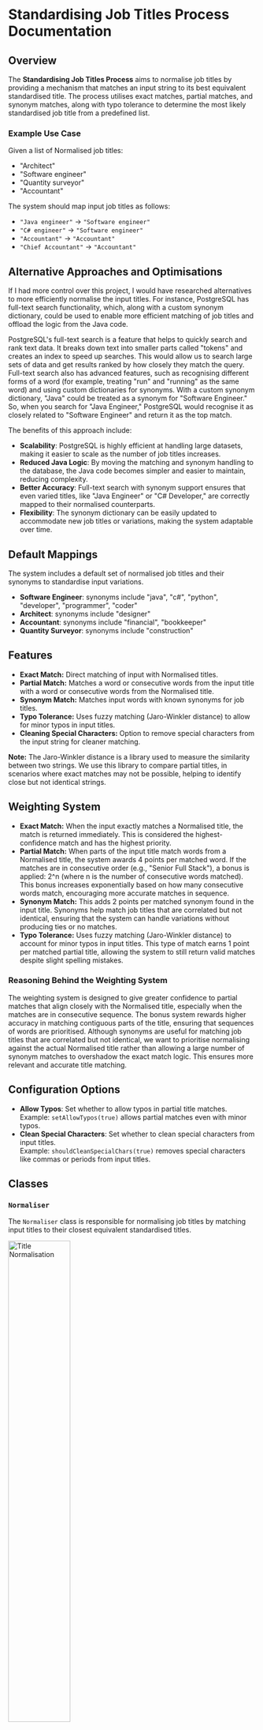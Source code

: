 # Standardising Job Titles Process Documentation

## Overview

The **Standardising Job Titles Process** aims to normalise job titles by providing a mechanism that matches an input string to its best equivalent standardised title. The process utilises exact matches, partial matches, and synonym matches, along with typo tolerance to determine the most likely standardised job title from a predefined list.

### Example Use Case

Given a list of Normalised job titles:
- "Architect"
- "Software engineer"
- "Quantity surveyor"
- "Accountant"

The system should map input job titles as follows:
- `"Java engineer"` → `"Software engineer"`
- `"C# engineer"` → `"Software engineer"`
- `"Accountant"` → `"Accountant"`
- `"Chief Accountant"` → `"Accountant"`

## Alternative Approaches and Optimisations

If I had more control over this project, I would have researched alternatives to more efficiently normalise the input titles. For instance, PostgreSQL has full-text search functionality, which, along with a custom synonym dictionary, could be used to enable more efficient matching of job titles and offload the logic from the Java code.

PostgreSQL's full-text search is a feature that helps to quickly search and rank text data. It breaks down text into smaller parts called "tokens" and creates an index to speed up searches. This would allow us to search large sets of data and get results ranked by how closely they match the query. Full-text search also has advanced features, such as recognising different forms of a word (for example, treating "run" and "running" as the same word) and using custom dictionaries for synonyms. With a custom synonym dictionary, "Java" could be treated as a synonym for "Software Engineer." So, when you search for "Java Engineer," PostgreSQL would recognise it as closely related to "Software Engineer" and return it as the top match.

The benefits of this approach include:

- **Scalability**: PostgreSQL is highly efficient at handling large datasets, making it easier to scale as the number of job titles increases.
- **Reduced Java Logic**: By moving the matching and synonym handling to the database, the Java code becomes simpler and easier to maintain, reducing complexity.
- **Better Accuracy**: Full-text search with synonym support ensures that even varied titles, like "Java Engineer" or "C# Developer," are correctly mapped to their normalised counterparts.
- **Flexibility**: The synonym dictionary can be easily updated to accommodate new job titles or variations, making the system adaptable over time.

## Default Mappings
The system includes a default set of normalised job titles and their synonyms to standardise input variations.
- **Software Engineer**: synonyms include "java", "c#", "python", "developer", "programmer", "coder"
- **Architect**: synonyms include "designer"
- **Accountant**: synonyms include "financial", "bookkeeper"
- **Quantity Surveyor**: synonyms include "construction"


## Features

- **Exact Match:** Direct matching of input with Normalised titles.
- **Partial Match:** Matches a word or consecutive words from the input title with a word or consecutive words from the Normalised title.
- **Synonym Match:** Matches input words with known synonyms for job titles.
- **Typo Tolerance:** Uses fuzzy matching (Jaro-Winkler distance) to allow for minor typos in input titles.
- **Cleaning Special Characters:** Option to remove special characters from the input string for cleaner matching.

**Note:** The Jaro-Winkler distance is a library used to measure the similarity between two strings. We use this library to compare partial titles, in scenarios where exact matches may not be possible, helping to identify close but not identical strings.
## Weighting System
- **Exact Match:** When the input exactly matches a Normalised title, the match is returned immediately. This is considered the highest-confidence match and has the highest priority.
- **Partial Match:** When parts of the input title match words from a Normalised title, the system awards 4 points per matched word. If the matches are in consecutive order (e.g., "Senior Full Stack"), a bonus is applied: 2^n (where n is the number of consecutive words matched). This bonus increases exponentially based on how many consecutive words match, encouraging more accurate matches in sequence.
- **Synonym Match:** This adds 2 points per matched synonym found in the input title. Synonyms help match job titles that are correlated but not identical, ensuring that the system can handle variations without producing ties or no matches.
- **Typo Tolerance:** Uses fuzzy matching (Jaro-Winkler distance) to account for minor typos in input titles. This type of match earns 1 point per matched partial title, allowing the system to still return valid matches despite slight spelling mistakes.

### Reasoning Behind the Weighting System
The weighting system is designed to give greater confidence to partial matches that align closely with the Normalised title, especially when the matches are in consecutive sequence. The bonus system rewards higher accuracy in matching contiguous parts of the title, ensuring that sequences of words are prioritised. Although synonyms are useful for matching job titles that are correlated but not identical, we want to prioritise normalising against the actual Normalised title rather than allowing a large number of synonym matches to overshadow the exact match logic. This ensures more relevant and accurate title matching.

## Configuration Options
- **Allow Typos**: Set whether to allow typos in partial title matches.  
  Example: `setAllowTypos(true)` allows partial matches even with minor typos.
- **Clean Special Characters**: Set whether to clean special characters from input titles.  
  Example: `shouldCleanSpecialChars(true)` removes special characters like commas or periods from input titles.

## Classes

### `Normaliser`

The `Normaliser` class is responsible for normalising job titles by matching input titles to their closest equivalent standardised titles.

<img src="./Title%20Normalisation.png" alt="Title Normalisation" width="50%" />

#### Constructor

- **`Normaliser(Map<String, Set<String>> normalisedMap)`**  
  Initialises the normaliser with a provided map of Normalised titles and their synonyms as well as the default mappings.

- **`Normaliser()`**  
  Initialises the normaliser with default mappings.

#### Methods

- **`public Optional<String> normalise(String inputTitle)`**  
  Normalises an input title by searching for exact matches, synonyms, and partial matches. Returns the best matching title or `Optional.empty()` if no match is found.

- **`public void shouldCleanSpecialChars(boolean shouldCleanSpecialChars)`**  
  Configures whether special characters (e.g., punctuation) should be cleaned from input titles.

- **`public void setAllowTypos(boolean allowTypos)`**  
  Configures whether typos should be tolerated during partial title matching.

#### Private Methods

- **`private String findExactMatch(String cleanedInput)`**  
  Finds an exact match for the cleaned input title.

- **`private Map<String, Integer> calculateScores(String[] tokens)`**  
  Calculates a match score for each Normalised title based on the input tokens.

- **`private void matchSynonyms(Map<String, Integer> scores, String token)`**  
  Matches a token against known synonyms and updates the scores.

- **`private void matchPartialTitles(Map<String, Integer> scores, String token)`**  
  Matches a token against partial titles and updates the scores.

- **`private Optional<String> findBestMatch(Map<String, Integer> scores)`**  
  Returns the best matching title based on calculated scores.

- **`private Set<String> getFuzzyPartialMatches(String token)`**  
  Returns fuzzy matches using Jaro-Winkler distance for token-based fuzzy matching.

### `ConsecutiveMatchBonusCalculator`

The `ConsecutiveMatchBonusCalculator` class calculates a bonus for consecutive matches of tokens within a title.

<img src="./Consecutive%20Match%20Bonus%20Calculator.png" alt="Consecutive Match Bonus Calculator.png" width="50%" />

#### Methods

- **`protected static void calculateConsecutiveMatchBonus(Map<String, Integer> scores, String[] tokens)`**  
  Calculates the bonus for consecutive matches of tokens within a title.

- **`private static int findTokenIndex(String[] tokens, String token)`**  
  Finds the index of a token in the input tokens list.

- **`private static int calculateConsecutiveMatches(String[] matchTokens, int matchIndex, int tokenStartIndex, String[] tokens)`**  
  Calculates the number of consecutive matches starting from a given index.

- **`private static int calculateBonus(int consecutiveCount)`**  
  Calculates the bonus for a given number of consecutive matches.

### `SynonymMapper`

The `SynonymMapper` class manages the mapping between Normalised titles and their associated synonyms. It also supports cleaning special characters from input tokens.

#### Constructor

- **`public SynonymMapper(Map<String, Set<String>> initialMappings)`**  
  Initialises the SynonymMapper with custom mappings, while also including the default mappings.

- **`public SynonymMapper()`**  
  Initialises the SynonymMapper with default mappings.

#### Methods

- **`public Set<String> getNormalisedTitles()`**  
  Retrieves the set of Normalised titles managed by the `SynonymMapper`.

- **`public  Set<String> getTitlesForToken(String token)`**  
  Retrieves the set of titles associated with a given token.

- **`public String clean(String token)`**  
  Cleans a token by removing special characters and converting it to lowercase.

- **`public void setShouldCleanSpecialChars(boolean shouldCleanSpecialChars)`**  
  Configures whether special characters should be cleaned from input tokens.

- **`public void addMapping(String title, Set<String> synonyms)`**  
  Adds a new mapping between a title and its associated synonyms.

- **`private void initialiseSynonymToTitle()`**  
  Initialises the mapping between synonyms and their associated titles.

## Usage Example

### normalising a Job Title

```java

// Initialise normaliser with default mappings
Normaliser normaliser = new Normaliser();

// Normalise an input job title
Optional<String> NormalisedTitle = normaliser.normalise("Real Estate Agent");

// Output the result
System.out.println(NormalisedTitle.orElse("No match found"));
```
### Customising Synonym Mappings

```java
// Custom job title mappings
Map<String, Set<String>> customMappings = new HashMap<>();
customMappings.put("Full Stack Software Engineer", new HashSet<>(Set.of("developer", "programmer", "coder")));
customMappings.put("Cloud Computing Specialist", new HashSet<>(Set.of("AWS")));

// Initialise normaliser with custom mappings
Normaliser customNormaliser = new Normaliser(customMappings);

// Normalise a title with custom mappings
Optional<String> customNormalisedTitle = customNormaliser.normalise("Full Stack Developer");

// Output the result
System.out.println(customNormalisedTitle.orElse("No match found"));

```

## Test Scenarios

### Normaliser Tests

The following test scenarios cover various conditions for the `Normaliser` class, ensuring it behaves as expected under different input situations.

#### 1. Valid Synonyms and Titles

##### Scenario: Normalising Valid Synonyms to Correct Title
- **Description**: Tests the normalisation of synonyms to their corresponding titles.
- **Example**:
    - Input: "developer"
    - Expected Output: "Software Engineer"

##### Scenario: Prioritising Exact Title Matches
- **Description**: Tests that exact title matches take precedence over synonyms.
- **Example**:
    - Input: "Engineer"
    - Expected Output: "Engineer" (exact match)

##### Scenario: Normalising Synonyms with Punctuation
- **Description**: Tests the handling of synonyms that include punctuation.
- **Example**:
    - Input: "developer coder!"
    - Expected Output: "Software Engineer"

##### Scenario: Normalising Mixed Case Input
- **Description**: Tests the normalisation of input with mixed case.
- **Example**:
    - Input: "DeVelOper"
    - Expected Output: "Software Engineer"

##### Scenario: Matching Partial Titles
- **Description**: Tests the matching of partial titles.
- **Example**:
    - Input: "soft engineer"
    - Expected Output: "Engineer"

#### 2. Unknown or No Synonyms

##### Scenario: Returning No Match for Unknown Titles
- **Description**: Tests the handling of unknown titles with no synonyms.
- **Example**:
    - Input: "unknown"
    - Expected Output: `Optional.empty()`

##### Scenario: Returning No Match for Empty Synonym Set
- **Description**: Tests the handling of synonyms with an empty set.
- **Example**:
    - Input: "dev" (empty synonym set)
    - Expected Output: `Optional.empty()`

#### 3. Null or Empty Input

##### Scenario: Returning No Match for Null Input
- **Description**: Tests that null inputs return no match.
- **Example**:
    - Input: `null`
    - Expected Output: `Optional.empty()`

##### Scenario: Returning No Match for Empty String
- **Description**: Tests that empty strings return no match.
- **Example**:
    - Input: ""
    - Expected Output: `Optional.empty()`

#### 4. Multiple Tokens

##### Scenario: Selecting Title with Highest Score
- **Description**: Tests that the title with the highest score is selected when multiple tokens match.
- **Example**:
    - Input: "engineer developer"
    - Expected Output: "Software Engineer" (due to higher scoring for "developer")

##### Scenario: Handling Ties Between Titles
- **Description**: Tests the resolution of ties between multiple titles with equal scores.
- **Example**:
    - Input: "engineer software"
    - Expected Output: Either "Engineer" or "Software Engineer"

#### 5. Complex Scenarios

##### Scenario: Handling Synonym and Partial Title Match Together
- **Description**: Tests the handling of both synonym and partial title matches.
- **Example**:
    - Input: "developer engineer"
    - Expected Output: "Software Engineer"

##### Scenario: Handling Consecutive Partial Title Matches
- **Description**: Tests that multiple partial matches are handled with bonus scoring.
- **Example**:
    - Input: "software Architect - tcl prolog perl vb"
    - Expected Output: "Software Architect"

##### Scenario: Removing Unnecessary Grammar or Extra Words
- **Description**: Tests the removal of unnecessary words or grammar before matching.
- **Example**:
    - Input: "the best developer ever"
    - Expected Output: "Software Engineer"

##### Scenario: Handling Tie Between Multiple Titles
- **Description**: Tests that a tie between multiple titles with equal scores is resolved.
- **Example**:
    - Input: "engineer technician"
    - Expected Output: Either "Engineer" or "Technician"

#### 6. Multiple Valid Synonyms

##### Scenario: Returning Title for Common Synonym
- **Description**: Tests that the title for a common synonym is returned when multiple valid synonyms apply.
- **Example**:
    - Input: "Database Manager"
    - Expected Output: "Database"

##### Scenario: Handling Multiple Valid Synonyms with Similar Scoring
- **Description**: Tests that when multiple valid synonyms have similar scores, any matching title can be returned.
- **Example**:
    - Input: "developer coder"
    - Expected Output: Either "Software Engineer" or "Programmer"

#### 7. Punctuation Cleaning

##### Scenario: Cleaning Punctuation Before Normalising
- **Description**: Tests that punctuation is cleaned before normalisation.
- **Example**:
    - Input: "developer, coder!"
    - Expected Output: "Software Engineer"

##### Scenario: Cleaning Punctuation and Handling Trailing Punctuation
- **Description**: Tests that trailing punctuation is cleaned properly.
- **Example**:
    - Input: "coder! developer."
    - Expected Output: "Software Engineer"

##### Scenario: Cleaning Punctuation with Multiple Characters
- **Description**: Tests cleaning of multiple punctuation characters from input.
- **Example**:
    - Input: "!developer, @coder#"
    - Expected Output: "Software Engineer"

#### 8. Typo Handling

##### Scenario: Normalising with Minor Typos
- **Description**: Tests normalisation with minor typos in the input.
- **Example**:
    - Input: "engneer"
    - Expected Output: "Software Engineer"

##### Scenario: Normalising with Medium Typos
- **Description**: Tests normalisation with medium-level typos.
- **Example**:
    - Input: "sftwre"
    - Expected Output: "Software Engineer"

##### Scenario: Not Matching Severe Typos
- **Description**: Tests that severe typos do not result in a match.
- **Example**:
    - Input: "sofwise engonoor"
    - Expected Output: `Optional.empty()`

#### 9. Default Normaliser

##### Scenario: Normalising Single Matching Synonym to Default Title
- **Description**: Tests normalisation using the default `Normaliser` configuration.
- **Example**:
    - Input: "java"
    - Expected Output: "Software Engineer"

##### Scenario: Normalising Multiple Matching Synonyms to Same Title
- **Description**: Tests normalisation when multiple synonyms match the same title.
- **Example**:
    - Input: "programmer coder"
    - Expected Output: "Software Engineer"


### SynonymMapper Tests

The following test scenarios cover various conditions for the `SynonymMapper` class, ensuring it behaves as expected under different input situations.

#### 1. Tests for `getNormalisedTitles()`

##### Scenario: Should Return All Titles
- **Description**: Verifies that the method returns all the available titles in the synonym mapping.
- **Example**:
    - Input: `synonymMapper.getNormalisedTitles()`
    - Expected Output: A set containing `["Software Engineer", "Architect", "Accountant", "Quantity Surveyor"]`

#### 2. Tests for `addMapping()`

##### Scenario: Should Add New Mapping Correctly
- **Description**: Tests that new synonyms are correctly mapped to a title when `addMapping()` is called.
- **Example**:
    - Input: `synonymMapper.addMapping("Data Scientist", ["data analyst", "data engineer"])`
    - Expected Output:
        - "Data Scientist" is associated with both "data analyst" and "data engineer".

##### Scenario: Should Not Override Existing Titles
- **Description**: Verifies that the method does not override existing title mappings when adding new ones.
- **Example**:
    - Input: `synonymMapper.addMapping("Accountant", ["financial consultant"])`
    - Expected Output:
        - "Accountant" is associated with "financial consultant", and no existing mappings are overridden.

#### 3. Tests for `getTitlesForToken()`

##### Scenario: Should Return Titles for Valid Synonym
- **Description**: Verifies that the method returns the correct titles for a valid synonym.
- **Example**:
    - Input: `synonymMapper.getTitlesForToken("java")`
    - Expected Output: `["Software Engineer"]`

##### Scenario: Should Return Empty for Non-Existent Token
- **Description**: Verifies that the method returns an empty set for tokens that have no synonyms mapped.
- **Example**:
    - Input: `synonymMapper.getTitlesForToken("unknown")`
    - Expected Output: `[]` (empty set)

#### 4. Tests for `clean()`

##### Scenario: Should Clean String by Removing Punctuation and Converting to Lowercase
- **Description**: Tests that punctuation is removed, and the string is converted to lowercase when cleaning.
- **Example**:
    - Input: `"  Java, C# @!  "`
    - Expected Output: `"java c"`

##### Scenario: Should Return Empty for Only Punctuation
- **Description**: Verifies that the method returns an empty string when the input consists only of punctuation.
- **Example**:
    - Input: `"!@#$$%^&*()"`
    - Expected Output: `""` (empty string)

#### 5. Tests for Synonym to Title Index Initialization

##### Scenario: Should Initialize Synonym-to-Title Mapping Correctly
- **Description**: Verifies that synonym-to-title mappings are initialized correctly.
- **Example**:
    - Input: `synonymMapper.getTitlesForToken("java")`
    - Expected Output: `["Software Engineer"]`

##### Scenario: Should Return Empty Set for Unmapped Token
- **Description**: Verifies that the method returns an empty set for tokens that are not mapped to any titles.
- **Example**:
    - Input: `synonymMapper.getTitlesForToken("nonexistent")`
    - Expected Output: `[]` (empty set)

#### 6. Edge Case Tests

##### Scenario: Should Return Empty Set for Empty Token
- **Description**: Verifies that the method returns an empty set when an empty string is provided as a token.
- **Example**:
    - Input: `synonymMapper.getTitlesForToken("")`
    - Expected Output: `[]` (empty set)

##### Scenario: Should Return Empty Set for Null Token
- **Description**: Verifies that the method returns an empty set when a `null` token is provided.
- **Example**:
    - Input: `synonymMapper.getTitlesForToken(null)`
    - Expected Output: `[]` (empty set)

### ConsecutiveMatchBonusCalculator Tests

The following test scenarios cover various conditions for the `ConsecutiveMatchBonusCalculator` class, ensuring it calculates consecutive match bonuses as expected.

#### 1. Tests for `calculateConsecutiveMatchBonus()`

##### Scenario: Multiple Sequences
- **Description**: Verifies that the method correctly calculates the consecutive match bonus for multiple matching sequences.
- **Example**:
    - Input:
        - Tokens: `{"Senior", "full", "stack", "software", "engineer", "with", "cloud", "computing", "expertise"}`
        - Scores: `{"Senior Full Stack Software Engineer specializing in Cloud Computing": 28}`
    - Expected Output:
        - The score for `"Senior Full Stack Software Engineer specializing in Cloud Computing"` is updated to `64`.

##### Scenario: Single Sequence
- **Description**: Tests that the method correctly calculates the consecutive match bonus for a single matching sequence.
- **Example**:
    - Input:
        - Tokens: `{"new!", "senior", "full", "stck", "software", "engineer", "with", "cloud", "computing", "expertise"}`
        - Scores: `{"Senior Full Stack Software Engineer specializing in Cloud Computing": 024
    - Expected Output:
        - The score for `"Senior Full Stack Software Engineer specializing in Cloud Computing"` is updated to `36`.

##### Scenario: No Consecutive Match
- **Description**: Verifies that the method gets a bonus score of `0` when there is no consecutive match in the token sequence.
- **Example**:
    - Input:
        - Tokens: `{"Full", "Senior", "Engineer", "Stack"}`
        - Scores: `{"Senior Full Stack Software Engineer specializing in Cloud Computing": 16}`
    - Expected Output:
        - The score for `"Senior Full Stack Software Engineer specializing in Cloud Computing"` remains `16`.

##### Scenario: No Partial Match
- **Description**: Verifies that the method gets a bonus score of `0` and skips calculation due to score not being equal to a minimum score of 2 partial title matches
- **Example**:
    - Input:
        - Tokens: `{"Does", "Not", "match"}`
        - Scores: `{"Senior Full Stack Software Engineer specializing in Cloud Computing": 0}`
    - Expected Output:
        - The score for `"Senior Full Stack Software Engineer specializing in Cloud Computing"` remains `0`.